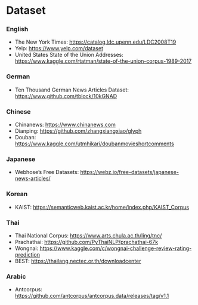 # Dataset

### English
- The New York Times: https://catalog.ldc.upenn.edu/LDC2008T19
- Yelp: https://www.yelp.com/dataset
- United States State of the Union Addresses: https://www.kaggle.com/rtatman/state-of-the-union-corpus-1989-2017

### German
- Ten Thousand German News Articles Dataset: https://www.github.com/tblock/10kGNAD

### Chinese
- Chinanews: https://www.chinanews.com
- Dianping: https://github.com/zhangxiangxiao/glyph
- Douban: https://www.kaggle.com/utmhikari/doubanmovieshortcomments

### Japanese
- Webhose’s Free Datasets: https://webz.io/free-datasets/japanese-news-articles/

### Korean
- KAIST: https://semanticweb.kaist.ac.kr/home/index.php/KAIST_Corpus

### Thai
- Thai National Corpus: https://www.arts.chula.ac.th/ling/tnc/
- Prachathai: https://github.com/PyThaiNLP/prachathai-67k
- Wongnai: https://www.kaggle.com/c/wongnai-challenge-review-rating-prediction
- BEST: https://thailang.nectec.or.th/downloadcenter

### Arabic
- Antcorpus: https://github.com/antcorpus/antcorpus.data/releases/tag/v1.1
